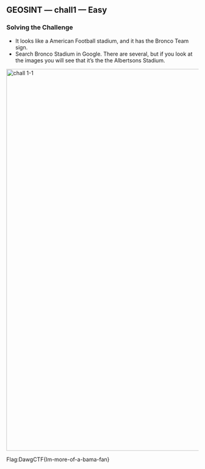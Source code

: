 
## GEOSINT — chall1 — Easy

### Solving the Challenge
- It looks like a American Football stadium, and it has the Bronco Team sign.
- Search Bronco Stadium in Google. There are several, but if you look at the 
images you will see that it’s the the Albertsons Stadium.

<img width="999" alt="chall 1-1" src="https://github.com/user-attachments/assets/3cf0b6db-6151-4f7c-808d-6b45dabaf54e" />


Flag:DawgCTF{Im-more-of-a-bama-fan}
